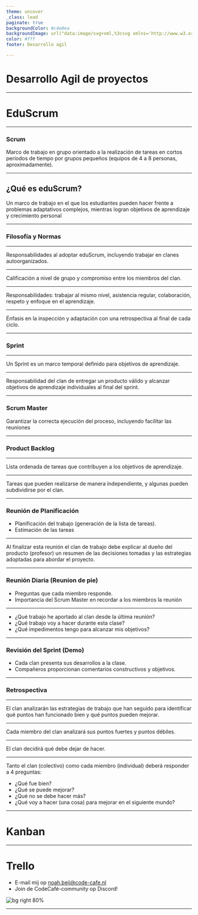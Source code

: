```yaml
---
theme: uncover
_class: lead
paginate: true
backgroundColor: #c4e0ea
backgroundImage: url("data:image/svg+xml,%3csvg xmlns='http://www.w3.org/2000/svg' version='1.1' xmlns:xlink='http://www.w3.org/1999/xlink' xmlns:svgjs='http://svgjs.dev/svgjs' width='1440' height='560' preserveAspectRatio='none' viewBox='0 0 1440 560'%3e%3cg mask='url(%26quot%3b%23SvgjsMask1363%26quot%3b)' fill='none'%3e%3crect width='1440' height='560' x='0' y='0' fill='url(%26quot%3b%23SvgjsRadialGradient1364%26quot%3b)'%3e%3c/rect%3e%3cpath d='M1440 0L1084.3 0L1440 28.89z' fill='rgba(255%2c 255%2c 255%2c .1)'%3e%3c/path%3e%3cpath d='M1084.3 0L1440 28.89L1440 170.31L874.14 0z' fill='rgba(255%2c 255%2c 255%2c .075)'%3e%3c/path%3e%3cpath d='M874.14 0L1440 170.31L1440 280.94L593.99 0z' fill='rgba(255%2c 255%2c 255%2c .05)'%3e%3c/path%3e%3cpath d='M593.99 0L1440 280.94L1440 295.91L257.93 0z' fill='rgba(255%2c 255%2c 255%2c .025)'%3e%3c/path%3e%3cpath d='M0 560L510.87 560L0 536.15z' fill='rgba(0%2c 0%2c 0%2c .1)'%3e%3c/path%3e%3cpath d='M0 536.15L510.87 560L995.56 560L0 379.74z' fill='rgba(0%2c 0%2c 0%2c .075)'%3e%3c/path%3e%3cpath d='M0 379.74L995.56 560L1054.19 560L0 144.44z' fill='rgba(0%2c 0%2c 0%2c .05)'%3e%3c/path%3e%3cpath d='M0 144.44L1054.19 560L1055.2 560L0 88.09z' fill='rgba(0%2c 0%2c 0%2c .025)'%3e%3c/path%3e%3c/g%3e%3cdefs%3e%3cmask id='SvgjsMask1363'%3e%3crect width='1440' height='560' fill='white'%3e%3c/rect%3e%3c/mask%3e%3cradialGradient cx='100%25' cy='100%25' r='1545.06' gradientUnits='userSpaceOnUse' id='SvgjsRadialGradient1364'%3e%3cstop stop-color='%230e2a47' offset='0'%3e%3c/stop%3e%3cstop stop-color='rgba(4%2c 3%2c 136%2c 1)' offset='1'%3e%3c/stop%3e%3c/radialGradient%3e%3c/defs%3e%3c/svg%3e")
color: #fff
footer: Desarrollo agil

---
```


# Desarrollo Agil de proyectos

---

# EduScrum

---

### Scrum

Marco de trabajo en grupo orientado a la realización de tareas en cortos períodos de tiempo por grupos pequeños (equipos de 4 a 8  personas, aproximadamente).

---

## ¿Qué es eduScrum?

Un marco de trabajo en el que los estudiantes pueden hacer frente a problemas adaptativos complejos, mientras logran objetivos de aprendizaje y crecimiento personal

---

### Filosofía y Normas

---

Responsabilidades al adoptar eduScrum, incluyendo trabajar en clanes autoorganizados.

---

Calificación a nivel de grupo y compromiso entre los miembros del clan.

---

Responsabilidades: trabajar al mismo nivel, asistencia regular, colaboración, respeto y enfoque en el aprendizaje.

---

Énfasis en la inspección y adaptación con una retrospectiva al final de cada ciclo.

---

### Sprint

---

Un Sprint es un marco temporal definido para objetivos de aprendizaje.

---

Responsabilidad del clan de entregar un producto válido y alcanzar objetivos de aprendizaje individuales al final del sprint.

---

### Scrum Master

Garantizar la correcta ejecución del proceso, incluyendo facilitar las reuniones

---

### Product Backlog

---

Lista ordenada de tareas que contribuyen a los objetivos de aprendizaje.

---

Tareas que pueden realizarse de manera independiente, y algunas pueden subdividirse por el clan.

---

### Reunión de Planificación

* Planificación del trabajo (generación de la lista de tareas).
* Estimación de las tareas

---

Al finalizar esta reunión el clan de trabajo debe explicar al dueño del producto (profesor) un resumen de las decisiones tomadas y las estrategias adoptadas para abordar el proyecto.

---

### Reunión Diaria (Reunion de pie)

* Preguntas que cada miembro responde.
* Importancia del Scrum Master en recordar a los miembros la reunión

---

* ¿Qué trabajo he aportado al clan desde la última reunión?
* ¿Qué trabajo voy a hacer durante esta clase?
* ¿Qué impedimentos tengo para alcanzar mis objetivos?

---

### Revisión del Sprint (Demo)

* Cada clan presenta sus desarrollos a la clase.
* Compañeros proporcionan comentarios constructivos y objetivos.

---

### Retrospectiva

---

El clan analizarán las estrategias de trabajo que han seguido para identificar qué puntos han funcionado bien y qué puntos pueden mejorar.

---
Cada miembro del clan analizará sus puntos fuertes y puntos débiles.

---

El clan decidirá qué debe dejar de hacer.

---

Tanto el clan (colectivo) como cada miembro (individual) deberá responder a 4 preguntas:


* ¿Qué fue bien?
* ¿Qué se puede mejorar?
* ¿Qué no se debe hacer más?
* ¿Qué voy a hacer (una cosa) para mejorar en el siguiente mundo?

---

# Kanban



---

# Trello

* E-mail mij op noah.beij@code-cafe.nl
* Join de CodeCafé-community op Discord!

![bg right 80%](https://assets.nbeij.nl/marp/assets/codecafe.png)

---